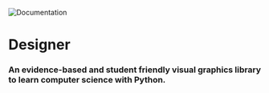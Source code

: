 ![Documentation](https://github.com/krishols/designer/actions/workflows/docs.yml/badge.svg)
# Designer
### An evidence-based and student friendly visual graphics library to learn computer science with Python.
